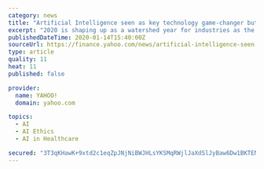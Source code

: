 ```yaml
---
category: news
title: "Artificial Intelligence seen as key technology game-changer but implementation challenges remain, finds Frost & Sullivan"
excerpt: "2020 is shaping up as a watershed year for industries as the next wave of cognitive, automated, and immersive technologies change the way we do business. Never have we reached a stage of digital evolution where the focus on technology is at its sharpest."
publishedDateTime: 2020-01-14T15:40:00Z
sourceUrl: https://finance.yahoo.com/news/artificial-intelligence-seen-key-technology-105900955.html
type: article
quality: 11
heat: 11
published: false

provider:
  name: YAHOO!
  domain: yahoo.com

topics:
  - AI
  - AI Ethics
  - AI in Healthcare

secured: "3T3qKHawK+9xtd2c1eqZpJNjNiBWJHLsYKSMqRWjlJaXdSlJyBaw6Dw1BKTENuuJt+KP88duujQ1X7fANmtSRFSAXgDZ3TiR6E+dkgbj3hIire0FlFhaeyHQ8SULTHYQi3HR7G6JRYuj9f02MSX2MW+NIUpM2ELlXkX4sWJOEXILqWxhbon8tedAi5CKhD56O6zdlROevX5yCGFJ/WPT/N58fVBM6EVbG66DqfI/ngopgJvNgOGjC63IS78Oml7Ppfi2scZ3dgBbByHXUCX1RVH3kRP4PgbOQ77jwGS+I+0=;mucjtuAAxxgbSf2SRUMnTw=="
---
```


